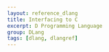 ```yaml
---
layout: reference_dlang
title: Interfacing to C
excerpt: D Programming Language
group: DLang
tags: [dlang, dlangref]
---
```

